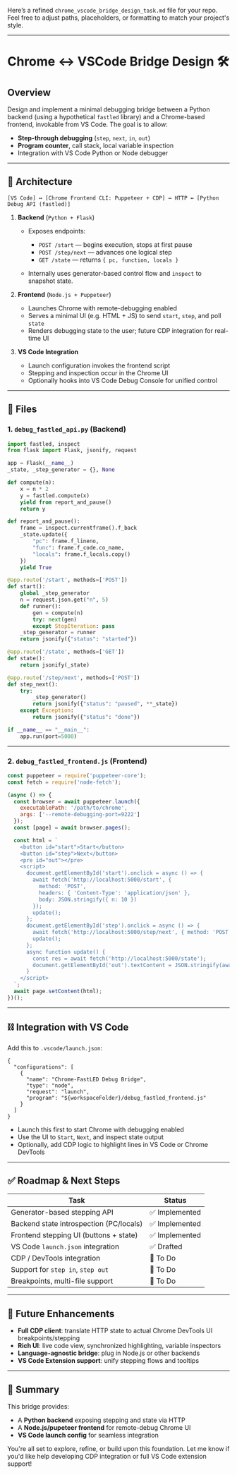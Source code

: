 Here’s a refined `chrome_vscode_bridge_design_task.md` file for your repo. Feel free to adjust paths, placeholders, or formatting to match your project's style.

---

# Chrome ↔ VSCode Bridge Design 🛠️

## Overview

Design and implement a minimal debugging bridge between a Python backend (using a hypothetical `fastled` library) and a Chrome-based frontend, invokable from VS Code. The goal is to allow:

* **Step-through debugging** (`step`, `next`, `in`, `out`)
* **Program counter**, call stack, local variable inspection
* Integration with VS Code Python or Node debugger

---

## 📘 Architecture

```
[VS Code] ↔ [Chrome Frontend CLI: Puppeteer + CDP] ↔ HTTP ↔ [Python Debug API (fastled)]
```

1. **Backend** (`Python + Flask`)

   * Exposes endpoints:

     * `POST /start` — begins execution, stops at first pause
     * `POST /step/next` — advances one logical step
     * `GET /state` — returns `{ pc, function, locals }`
   * Internally uses generator-based control flow and `inspect` to snapshot state.
2. **Frontend** (`Node.js + Puppeteer`)

   * Launches Chrome with remote-debugging enabled
   * Serves a minimal UI (e.g. HTML + JS) to send `start`, `step`, and poll `state`
   * Renders debugging state to the user; future CDP integration for real-time UI
3. **VS Code Integration**

   * Launch configuration invokes the frontend script
   * Stepping and inspection occur in the Chrome UI
   * Optionally hooks into VS Code Debug Console for unified control

---

## 📄 Files

### 1. `debug_fastled_api.py` (Backend)

```python
import fastled, inspect
from flask import Flask, jsonify, request

app = Flask(__name__)
_state, _step_generator = {}, None

def compute(n):
    x = n * 2
    y = fastled.compute(x)
    yield from report_and_pause()
    return y

def report_and_pause():
    frame = inspect.currentframe().f_back
    _state.update({
        "pc": frame.f_lineno,
        "func": frame.f_code.co_name,
        "locals": frame.f_locals.copy()
    })
    yield True

@app.route('/start', methods=['POST'])
def start():
    global _step_generator
    n = request.json.get("n", 5)
    def runner():
        gen = compute(n)
        try: next(gen)
        except StopIteration: pass
    _step_generator = runner
    return jsonify({"status": "started"})

@app.route('/state', methods=['GET'])
def state():
    return jsonify(_state)

@app.route('/step/next', methods=['POST'])
def step_next():
    try:
        _step_generator()
        return jsonify({"status": "paused", **_state})
    except Exception:
        return jsonify({"status": "done"})

if __name__ == "__main__":
    app.run(port=5000)
```

---

### 2. `debug_fastled_frontend.js` (Frontend)

```js
const puppeteer = require('puppeteer-core');
const fetch = require('node-fetch');

(async () => {
  const browser = await puppeteer.launch({
    executablePath: '/path/to/chrome',
    args: ['--remote-debugging-port=9222']
  });
  const [page] = await browser.pages();

  const html = `
    <button id="start">Start</button>
    <button id="step">Next</button>
    <pre id="out"></pre>
    <script>
      document.getElementById('start').onclick = async () => {
        await fetch('http://localhost:5000/start', {
          method: 'POST',
          headers: { 'Content-Type': 'application/json' },
          body: JSON.stringify({ n: 10 })
        });
        update();
      };
      document.getElementById('step').onclick = async () => {
        await fetch('http://localhost:5000/step/next', { method: 'POST' });
        update();
      };
      async function update() {
        const res = await fetch('http://localhost:5000/state');
        document.getElementById('out').textContent = JSON.stringify(await res.json(), null, 2);
      }
    </script>
  `;
  await page.setContent(html);
})();
```

---

## ⛓️ Integration with VS Code

Add this to `.vscode/launch.json`:

```jsonc
{
  "configurations": [
    {
      "name": "Chrome-FastLED Debug Bridge",
      "type": "node",
      "request": "launch",
      "program": "${workspaceFolder}/debug_fastled_frontend.js"
    }
  ]
}
```

* Launch this first to start Chrome with debugging enabled
* Use the UI to `Start`, `Next`, and inspect state output
* Optionally, add CDP logic to highlight lines in VS Code or Chrome DevTools

---

## ✅ Roadmap & Next Steps

| Task                                    | Status        |
| --------------------------------------- | ------------- |
| Generator-based stepping API            | ✅ Implemented |
| Backend state introspection (PC/locals) | ✅ Implemented |
| Frontend stepping UI (buttons + state)  | ✅ Implemented |
| VS Code `launch.json` integration       | ✅ Drafted     |
| CDP / DevTools integration              | 🔲 To Do      |
| Support for `step in`, `step out`       | 🔲 To Do      |
| Breakpoints, multi-file support         | 🔲 To Do      |

---

## 🔧 Future Enhancements

* **Full CDP client**: translate HTTP state to actual Chrome DevTools UI breakpoints/stepping
* **Rich UI**: live code view, synchronized highlighting, variable inspectors
* **Language-agnostic bridge**: plug in Node.js or other backends
* **VS Code Extension support**: unify stepping flows and tooltips

---

## 📎 Summary

This bridge provides:

* A **Python backend** exposing stepping and state via HTTP
* A **Node.js/pupeteer frontend** for remote-debug Chrome UI
* **VS Code launch config** for seamless integration

You're all set to explore, refine, or build upon this foundation. Let me know if you'd like help developing CDP integration or full VS Code extension support!
